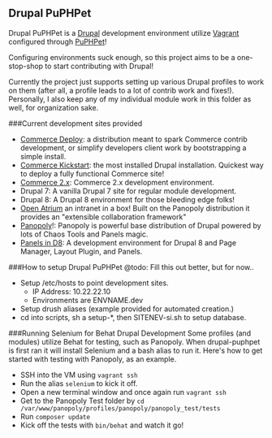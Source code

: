 Drupal PuPHPet
------------------------------------------
Drupal PuPHPet is a [Drupal](https://www.drupal.org) development environment utilize [Vagrant](http://www.vagrantup.com/) configured through [PuPHPet](https://puphpet.com/)!

Configuring environments suck enough, so this project aims to be a one-stop-shop to start contributing with Drupal!

Currently the project just supports setting up various Drupal profiles to work on them (after all, a profile leads to a lot of contrib work and fixes!). Personally, I also keep any of my individual module work in this folder as well, for organization sake.

###Current development sites provided
* [Commerce Deploy](https://www.drupal.org/project/commerce_deploy): a distribution meant to spark Commerce contrib development, or simplify developers client work by bootstrapping a simple install.
* [Commerce Kickstart](https://www.drupal.org/project/commerce_kickstart): the most installed Drupal installation. Quickest way to deploy a fully functional Commerce site!
* [Commerce 2.x](https://github.com/commerceguys/commerce): Commerce 2.x development environment.
* Drupal 7: A vanilla Drupal 7 site for regular module development.
* Drupal 8: A Drupal 8 environment for those bleeding edge folks!
* [Open Atrium](https://www.drupal.org/project/openatrium) an intranet in a box! Built on the Panopoly distribution it provides an "extensible collaboration framework"
* [Panopoly](https://www.drupal.org/project/panopoly)!: Panopoly is powerful base distribution of Drupal powered by lots of Chaos Tools and Panels magic.
* [Panels in D8](https://www.drupal.org/node/2169319): A development environment for Drupal 8 and Page Manager, Layout Plugin, and Panels.

###How to setup Drupal PuPHPet
@todo: Fill this out better, but for now..
* Setup /etc/hosts to point development sites.
   * IP Address: 10.22.22.10
   * Environments are ENVNAME.dev
* Setup drush aliases (example provided for automated creation.)
* cd into scripts, sh a setup-*, then SITENEV-si.sh to setup database.

###Running Selenium for Behat Drupal Development
Some profiles (and modules) utilize Behat for testing, such as Panopoly. When drupal-puphpet is first ran it will install Selenium and a bash alias to run it. Here's how to get started with testing with Panopoly, as an example.
* SSH into the VM using `vagrant ssh`
* Run the alias `selenium` to kick it off.
* Open a new terminal window and once again run `vagrant ssh`
* Get to the Panopoly Test folder by `cd /var/www/panopoly/profiles/panopoly/panopoly_test/tests`
* Run `composer update`
* Kick off the tests with `bin/behat` and watch it go!
